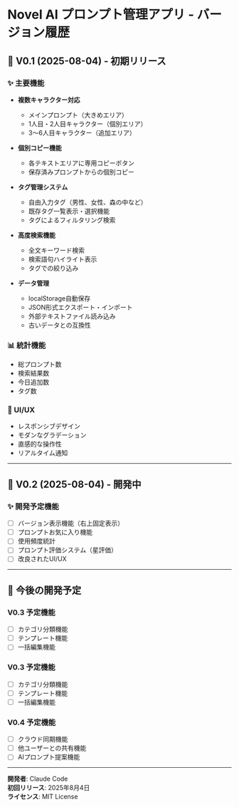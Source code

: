 # Novel AI プロンプト管理アプリ - バージョン履歴

## 🎯 V0.1 (2025-08-04) - 初期リリース

### ✨ 主要機能
- **複数キャラクター対応**
  - メインプロンプト（大きめエリア）
  - 1人目・2人目キャラクター（個別エリア）
  - 3〜6人目キャラクター（追加エリア）

- **個別コピー機能**
  - 各テキストエリアに専用コピーボタン
  - 保存済みプロンプトからの個別コピー

- **タグ管理システム**
  - 自由入力タグ（男性、女性、森の中など）
  - 既存タグ一覧表示・選択機能
  - タグによるフィルタリング検索

- **高度検索機能**
  - 全文キーワード検索
  - 検索語句ハイライト表示
  - タグでの絞り込み

- **データ管理**
  - localStorage自動保存
  - JSON形式エクスポート・インポート
  - 外部テキストファイル読み込み
  - 古いデータとの互換性

### 📊 統計機能
- 総プロンプト数
- 検索結果数
- 今日追加数
- タグ数

### 🎨 UI/UX
- レスポンシブデザイン
- モダンなグラデーション
- 直感的な操作性
- リアルタイム通知

---

## 🎯 V0.2 (2025-08-04) - 開発中

### ✨ 開発予定機能
- [ ] バージョン表示機能（右上固定表示）
- [ ] プロンプトお気に入り機能
- [ ] 使用頻度統計
- [ ] プロンプト評価システム（星評価）
- [ ] 改良されたUI/UX

---

## 🔮 今後の開発予定

### V0.3 予定機能
- [ ] カテゴリ分類機能
- [ ] テンプレート機能
- [ ] 一括編集機能

### V0.3 予定機能
- [ ] カテゴリ分類機能
- [ ] テンプレート機能
- [ ] 一括編集機能

### V0.4 予定機能
- [ ] クラウド同期機能
- [ ] 他ユーザーとの共有機能
- [ ] AIプロンプト提案機能

---

**開発者**: Claude Code  
**初回リリース**: 2025年8月4日  
**ライセンス**: MIT License